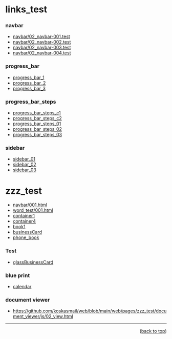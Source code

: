 <a name="topage"></a>

# links_test 


### navbar
* [navbar/02_navbar-001.test](https://koskasmail.github.io/web/web/pages/navbar/02_navbar/001.test.html)
* [navbar/02_navbar-002.test](https://koskasmail.github.io/web/web/pages/navbar/02_navbar/002.test.html)
* [navbar/02_navbar-003.test](https://koskasmail.github.io/web/web/pages/navbar/02_navbar/003.test.html)
* [navbar/02_navbar-004.test](https://koskasmail.github.io/web/web/pages/navbar/02_navbar/004.test.html)

### progress_bar
* [progress_bar_1](https://koskasmail.github.io/web/web/pages/zzz_test/progressbar/progress_bar_1.html)
* [progress_bar_2](https://koskasmail.github.io/web/web/pages/zzz_test/progressbar/progress_bar_2.html)
* [progress_bar_3](https://koskasmail.github.io/web/web/pages/zzz_test/progressbar/progress_bar_3.html)

### progress_bar_steps  
* [progress_bar_steps_c1](https://koskasmail.github.io/web/web/pages/zzz_test/progress_bar_steps/progress_bar_steps_c1.html)
* [progress_bar_steps_c2](https://koskasmail.github.io/web/web/pages/zzz_test/progress_bar_steps/progress_bar_steps_c2.html)
* [progress_bar_steps_01](https://koskasmail.github.io/web/web/pages/zzz_test/progress_bar_steps/progress_bar_steps_01.html)
* [progress_bar_steps_02](https://koskasmail.github.io/web/web/pages/zzz_test/progress_bar_steps/progress_bar_steps_02.html)
* [progress_bar_steps_03](https://koskasmail.github.io/web/web/pages/zzz_test/progress_bar_steps/progress_bar_steps_03.html)

### sidebar
* [sidebar_01](https://koskasmail.github.io/web/web/pages/zzz_test/sidebar/sidebar_01/)
* [sidebar_02](https://koskasmail.github.io/web/web/pages/zzz_test/sidebar/sidebar_02/)
* [sidebar_03](https://koskasmail.github.io/web/web/pages/zzz_test/sidebar/sidebar_03/)


# zzz_test
* [navbar/001.html](https://koskasmail.github.io/web/web/pages/zzz_test/navbar/001.html)
* [word_test/001.html](https://koskasmail.github.io/web/web/pages/zzz_test/word_test/001.html)
* [container1](https://koskasmail.github.io/web/web/pages/zzz_test/containers/container1/)
* [container4](https://koskasmail.github.io/web/web/pages/zzz_test/containers/container4/)
* [book1](https://koskasmail.github.io/web/web/pages/zzz_test/books/)
* [businessCard](https://koskasmail.github.io/web/web/pages/zzz_test/businessCard/)
* [phone_book](https://koskasmail.github.io/web/web/pages/phone_book/)


### Test
* [glassBusinessCard](https://koskasmail.github.io/web/web/pages/zzz_test/test/glassBusinessCard.html)


### blue print
* [calendar](https://github.com/koskasmail/web/blob/main/web/pages/zzz_test/calendar/01_calendar.md)

### document viewer
* https://github.com/koskasmail/web/blob/main/web/pages/zzz_test/document_viewer/js/02_view.html
  
-----

<p align="right">(<a href="#topage">back to top</a>)</p>
<br/>
<br/>
